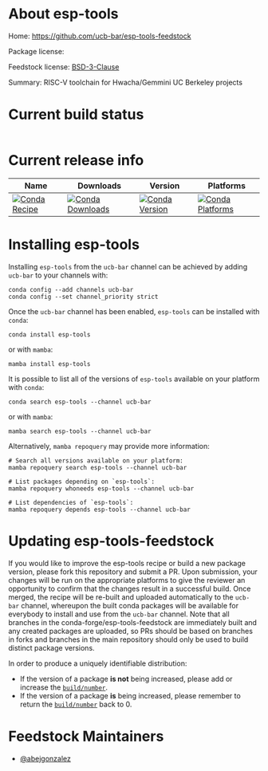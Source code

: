 About esp-tools
===============

Home: https://github.com/ucb-bar/esp-tools-feedstock

Package license: 

Feedstock license: [BSD-3-Clause](https://github.com/conda-forge/ucb-bar-esp-tools-feedstock/blob/master/LICENSE.txt)

Summary: RISC-V toolchain for Hwacha/Gemmini UC Berkeley projects

Current build status
====================


<table>
</table>

Current release info
====================

| Name | Downloads | Version | Platforms |
| --- | --- | --- | --- |
| [![Conda Recipe](https://img.shields.io/badge/recipe-esp--tools-green.svg)](https://anaconda.org/ucb-bar/esp-tools) | [![Conda Downloads](https://img.shields.io/conda/dn/ucb-bar/esp-tools.svg)](https://anaconda.org/ucb-bar/esp-tools) | [![Conda Version](https://img.shields.io/conda/vn/ucb-bar/esp-tools.svg)](https://anaconda.org/ucb-bar/esp-tools) | [![Conda Platforms](https://img.shields.io/conda/pn/ucb-bar/esp-tools.svg)](https://anaconda.org/ucb-bar/esp-tools) |

Installing esp-tools
====================

Installing `esp-tools` from the `ucb-bar` channel can be achieved by adding `ucb-bar` to your channels with:

```
conda config --add channels ucb-bar
conda config --set channel_priority strict
```

Once the `ucb-bar` channel has been enabled, `esp-tools` can be installed with `conda`:

```
conda install esp-tools
```

or with `mamba`:

```
mamba install esp-tools
```

It is possible to list all of the versions of `esp-tools` available on your platform with `conda`:

```
conda search esp-tools --channel ucb-bar
```

or with `mamba`:

```
mamba search esp-tools --channel ucb-bar
```

Alternatively, `mamba repoquery` may provide more information:

```
# Search all versions available on your platform:
mamba repoquery search esp-tools --channel ucb-bar

# List packages depending on `esp-tools`:
mamba repoquery whoneeds esp-tools --channel ucb-bar

# List dependencies of `esp-tools`:
mamba repoquery depends esp-tools --channel ucb-bar
```




Updating esp-tools-feedstock
============================

If you would like to improve the esp-tools recipe or build a new
package version, please fork this repository and submit a PR. Upon submission,
your changes will be run on the appropriate platforms to give the reviewer an
opportunity to confirm that the changes result in a successful build. Once
merged, the recipe will be re-built and uploaded automatically to the
`ucb-bar` channel, whereupon the built conda packages will be available for
everybody to install and use from the `ucb-bar` channel.
Note that all branches in the conda-forge/esp-tools-feedstock are
immediately built and any created packages are uploaded, so PRs should be based
on branches in forks and branches in the main repository should only be used to
build distinct package versions.

In order to produce a uniquely identifiable distribution:
 * If the version of a package **is not** being increased, please add or increase
   the [``build/number``](https://docs.conda.io/projects/conda-build/en/latest/resources/define-metadata.html#build-number-and-string).
 * If the version of a package **is** being increased, please remember to return
   the [``build/number``](https://docs.conda.io/projects/conda-build/en/latest/resources/define-metadata.html#build-number-and-string)
   back to 0.

Feedstock Maintainers
=====================

* [@abejgonzalez](https://github.com/abejgonzalez/)

